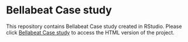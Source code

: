 # Bellabeat Case study

This repository contains Bellabeat Case study created in RStudio. Please click [Bellabeat Case study](file:///C:/Users/Alexander_Kalita/Desktop/Kalita_A_Bellabeat_Case_Study.html) to access the HTML version of the project.

